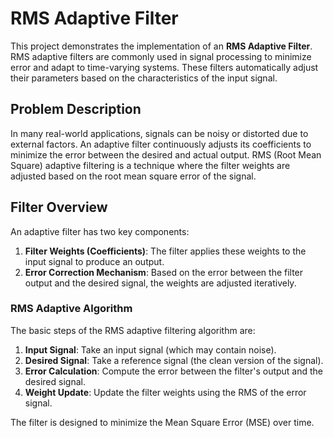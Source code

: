# RMS Adaptive Filter

This project demonstrates the implementation of an **RMS Adaptive Filter**. RMS adaptive filters are commonly used in signal processing to minimize error and adapt to time-varying systems. These filters automatically adjust their parameters based on the characteristics of the input signal.

## Problem Description

In many real-world applications, signals can be noisy or distorted due to external factors. An adaptive filter continuously adjusts its coefficients to minimize the error between the desired and actual output. RMS (Root Mean Square) adaptive filtering is a technique where the filter weights are adjusted based on the root mean square error of the signal.

## Filter Overview

An adaptive filter has two key components:
1. **Filter Weights (Coefficients)**: The filter applies these weights to the input signal to produce an output.
2. **Error Correction Mechanism**: Based on the error between the filter output and the desired signal, the weights are adjusted iteratively.

### RMS Adaptive Algorithm

The basic steps of the RMS adaptive filtering algorithm are:
1. **Input Signal**: Take an input signal (which may contain noise).
2. **Desired Signal**: Take a reference signal (the clean version of the signal).
3. **Error Calculation**: Compute the error between the filter's output and the desired signal.
4. **Weight Update**: Update the filter weights using the RMS of the error signal.

The filter is designed to minimize the Mean Square Error (MSE) over time.
